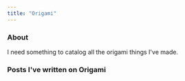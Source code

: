 ```yaml
---
title: "Origami"
---
```


### About

I need something to catalog all the origami things I've made.

### Posts I've written on Origami
